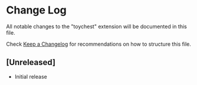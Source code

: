 # Change Log

All notable changes to the "toychest" extension will be documented in this file.

Check [Keep a Changelog](http://keepachangelog.com/) for recommendations on how to structure this file.

## [Unreleased]

- Initial release
